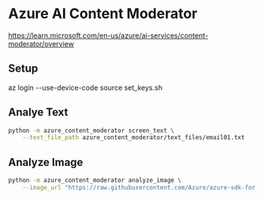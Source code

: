 # Azure AI Content Moderator

https://learn.microsoft.com/en-us/azure/ai-services/content-moderator/overview

## Setup

az login --use-device-code
source set_keys.sh

## Analye Text

```bash
python -m azure_content_moderator screen_text \
    --text_file_path azure_content_moderator/text_files/email01.txt
```

## Analyze Image

```bash
python -m azure_content_moderator analyze_image \
    --image_url "https://raw.githubusercontent.com/Azure/azure-sdk-for-python/main/sdk/contentsafety/azure-ai-contentsafety/samples/sample_data/image.jpg"
```

